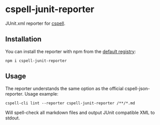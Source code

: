# cspell-junit-reporter

JUnit.xml reporter for [cspell](https://github.com/streetsidesoftware/cspell).

## Installation

You can install the reporter with npm from the [default registry](https://www.npmjs.com/package/cspell-junit-reporter):

```shell
npm i cspell-junit-reporter
```

## Usage

The reporter understands the same option as the official cspell-json-reporter. Usage example:

```shell
cspell-cli lint --reporter cspell-junit-reporter /**/*.md
```

Will spell-check all markdown files and output JUnit compatible XML to stdout.